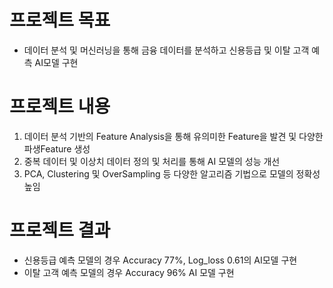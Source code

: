 # 프로젝트 목표
- 데이터 분석 및 머신러닝을 통해 금융 데이터를 분석하고 신용등급 및 이탈 고객 예측 AI모델 구현
# 프로젝트 내용
1. 데이터 분석 기반의 Feature Analysis을 통해 유의미한 Feature을 발견 및 다양한 파생Feature 생성
2. 중복 데이터 및 이상치 데이터 정의 및 처리를 통해 AI 모델의 성능 개선
3. PCA, Clustering 및 OverSampling 등 다양한 알고리즘 기법으로 모델의 정확성 높임
# 프로젝트 결과
- 신용등급 예측 모델의 경우 Accuracy 77%, Log_loss 0.61의 AI모델 구현
- 이탈 고객 예측 모델의 경우 Accuracy 96% AI 모델 구현
